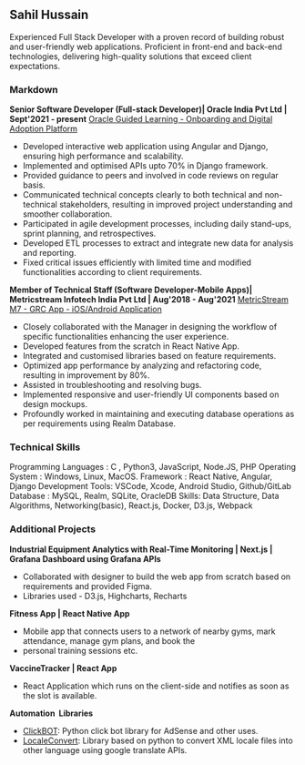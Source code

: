 ## Sahil Hussain

Experienced Full Stack Developer with a proven record of building robust and user-friendly web applications. 
Proficient in front-end and back-end technologies, delivering high-quality solutions that exceed client expectations.

### Markdown

**Senior Software Developer (Full-stack Developer)| Oracle India Pvt Ltd | Sept'2021 - present**
[Oracle Guided Learning - Onboarding and Digital Adoption Platform](https://www.oracle.com/education/guided-learning/)
- Developed interactive web application using Angular and Django, ensuring high performance and scalability.
- Implemented and optimised APIs upto 70% in Django framework.
- Provided guidance to peers and involved in code reviews on regular basis.
- Communicated technical concepts clearly to both technical and non-technical stakeholders, resulting in improved project understanding and smoother collaboration.
- Participated in agile development processes, including daily stand-ups, sprint planning, and retrospectives.
- Developed ETL processes to extract and integrate new data for analysis and reporting.
- Fixed critical issues efficiently with limited time and modified functionalities according to client requirements.

**Member of Technical Staff (Software Developer-Mobile Apps)| Metricstream Infotech India Pvt Ltd | Aug'2018 - Aug'2021**
[MetricStream M7 - GRC App - iOS/Android Application](https://apps.apple.com/us/app/metricstream/id1436377546)
- Closely collaborated with the Manager in designing the workflow of specific functionalities enhancing the user experience.
- Developed features from the scratch in React Native App.
- Integrated and customised libraries based on feature requirements.
- Optimized app performance by analyzing and refactoring code, resulting in improvement by 80%.
- Assisted in troubleshooting and resolving bugs.
- Implemented responsive and user-friendly UI components based on design mockups.
- Profoundly worked in maintaining and executing database operations as per requirements using Realm Database.

### Technical Skills
Programming Languages : C , Python3, JavaScript, Node.JS, PHP
Operating System : Windows, Linux, MacOS.
Framework : React Native, Angular, Django
Development Tools: VSCode, Xcode, Android Studio, Github/GitLab
Database : MySQL, Realm, SQLite, OracleDB
Skills: Data Structure, Data Algorithms, Networking(basic), React.js, Docker, D3.js, Webpack

### Additional Projects
**Industrial Equipment Analytics with Real-Time Monitoring | Next.js | Grafana Dashboard using Grafana APIs**
- Collaborated with designer to build the web app from scratch based on requirements and provided Figma.
- Libraries used - D3.js, Highcharts, Recharts

**Fitness App | R﻿eact Native App**
- Mobile app that connects users to a network of nearby gyms, mark attendance, manage gym plans, and book the
- personal training sessions etc.

**VaccineTracker | R﻿eact App**
- React Application which runs on the client-side and notifies as soon as the slot is available.

**Automation ﻿ Libraries**
- [ClickBOT](https://github.com/sahildhussain/simple_click_bot): Python click bot library for AdSense and other uses.
- [LocaleConvert](https://github.com/sahildhussain/locale-convert): Library based on python to convert XML locale files into other language using google translate APIs.
